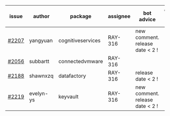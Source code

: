 | issue | author | package | assignee | bot advice | created date of issue | target release date | date from target |
| ------ | ------ | ------ | ------ | ------ | ------ | ------ | :-----: |
| [#2207](https://github.com/Azure/sdk-release-request/issues/2207) | yangyuan | cognitiveservices | RAY-316 | new comment.  <br> release date < 2 ! <br> | 11-03 | 11-15 | 0 |
| [#2056](https://github.com/Azure/sdk-release-request/issues/2056) | subbartt | connectedvmware | RAY-316 |   | 10-02 | 11-05 |   |
| [#2188](https://github.com/Azure/sdk-release-request/issues/2188) | shawnxzq | datafactory | RAY-316 |   release date < 2 ! <br> | 10-29 | 11-15 | 0 |
| [#2219](https://github.com/Azure/sdk-release-request/issues/2219) | evelyn-ys | keyvault | RAY-316 | new comment.  <br> release date < 2 ! <br> | 11-11 | 11-15 | 0 |
